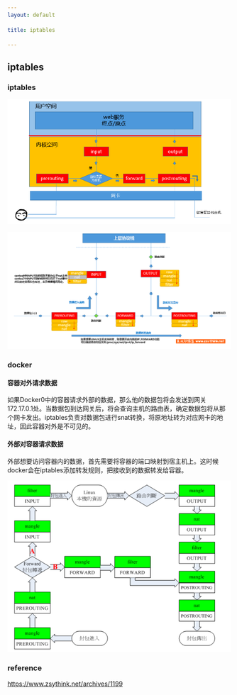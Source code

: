 ```yaml
---
layout: default

title: iptables

---
```


## iptables


### iptables
![](https://github.com/garydai/garydai.github.com/raw/master/_posts/pic/iptables.png)

![](https://github.com/garydai/garydai.github.com/raw/master/_posts/pic/iptables2.png)

### docker
#### 容器对外请求数据

如果Docker0中的容器请求外部的数据，那么他的数据包将会发送到网关172.17.0.1处。当数据包到达网关后，将会查询主机的路由表，确定数据包将从那个网卡发出。iptables负责对数据包进行snat转换，将原地址转为对应网卡的地址，因此容器对外是不可见的。

#### 外部对容器请求数据

外部想要访问容器内的数据，首先需要将容器的端口映射到宿主机上。这时候docker会在iptables添加转发规则，把接收到的数据转发给容器。


![](https://github.com/garydai/garydai.github.com/raw/master/_posts/pic/iptables3.png)

### reference
https://www.zsythink.net/archives/1199